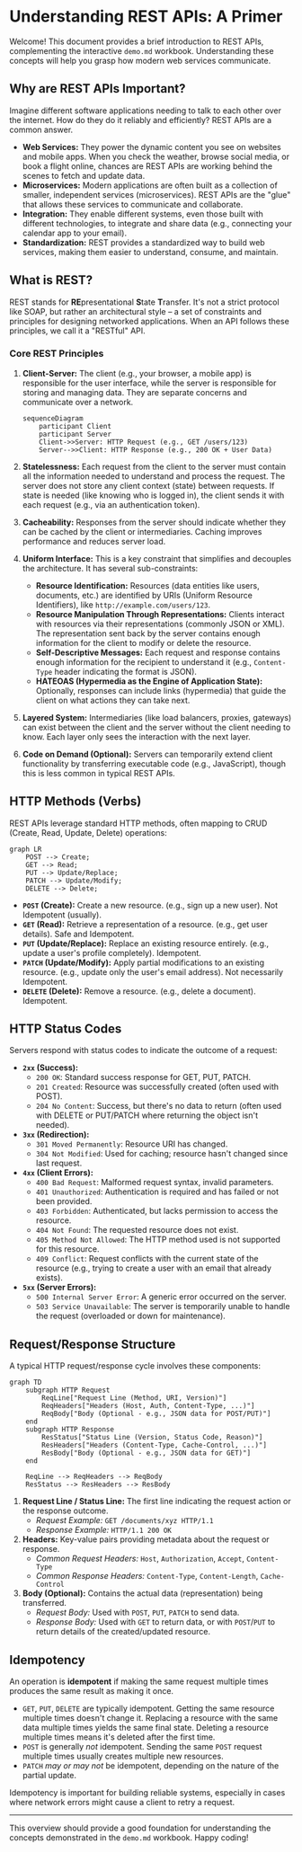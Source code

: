 # Understanding REST APIs: A Primer

Welcome! This document provides a brief introduction to REST APIs, complementing the interactive `demo.md` workbook. Understanding these concepts will help you grasp how modern web services communicate.

## Why are REST APIs Important?

Imagine different software applications needing to talk to each other over the internet. How do they do it reliably and efficiently? REST APIs are a common answer.

*   **Web Services:** They power the dynamic content you see on websites and mobile apps. When you check the weather, browse social media, or book a flight online, chances are REST APIs are working behind the scenes to fetch and update data.
*   **Microservices:** Modern applications are often built as a collection of smaller, independent services (microservices). REST APIs are the "glue" that allows these services to communicate and collaborate.
*   **Integration:** They enable different systems, even those built with different technologies, to integrate and share data (e.g., connecting your calendar app to your email).
*   **Standardization:** REST provides a standardized way to build web services, making them easier to understand, consume, and maintain.

## What is REST?

REST stands for **RE**presentational **S**tate **T**ransfer. It's not a strict protocol like SOAP, but rather an architectural style – a set of constraints and principles for designing networked applications. When an API follows these principles, we call it a "RESTful" API.

### Core REST Principles

1.  **Client-Server:** The client (e.g., your browser, a mobile app) is responsible for the user interface, while the server is responsible for storing and managing data. They are separate concerns and communicate over a network.

    ```mermaid
    sequenceDiagram
        participant Client
        participant Server
        Client->>Server: HTTP Request (e.g., GET /users/123)
        Server-->>Client: HTTP Response (e.g., 200 OK + User Data)
    ```
2.  **Statelessness:** Each request from the client to the server must contain all the information needed to understand and process the request. The server does not store any client context (state) between requests. If state is needed (like knowing who is logged in), the client sends it with each request (e.g., via an authentication token).
3.  **Cacheability:** Responses from the server should indicate whether they can be cached by the client or intermediaries. Caching improves performance and reduces server load.
4.  **Uniform Interface:** This is a key constraint that simplifies and decouples the architecture. It has several sub-constraints:
    *   **Resource Identification:** Resources (data entities like users, documents, etc.) are identified by URIs (Uniform Resource Identifiers), like `http://example.com/users/123`.
    *   **Resource Manipulation Through Representations:** Clients interact with resources via their representations (commonly JSON or XML). The representation sent back by the server contains enough information for the client to modify or delete the resource.
    *   **Self-Descriptive Messages:** Each request and response contains enough information for the recipient to understand it (e.g., `Content-Type` header indicating the format is JSON).
    *   **HATEOAS (Hypermedia as the Engine of Application State):** Optionally, responses can include links (hypermedia) that guide the client on what actions they can take next.
5.  **Layered System:** Intermediaries (like load balancers, proxies, gateways) can exist between the client and the server without the client needing to know. Each layer only sees the interaction with the next layer.
6.  **Code on Demand (Optional):** Servers can temporarily extend client functionality by transferring executable code (e.g., JavaScript), though this is less common in typical REST APIs.

## HTTP Methods (Verbs)

REST APIs leverage standard HTTP methods, often mapping to CRUD (Create, Read, Update, Delete) operations:

```mermaid
graph LR
    POST --> Create;
    GET --> Read;
    PUT --> Update/Replace;
    PATCH --> Update/Modify;
    DELETE --> Delete;
```

*   **`POST` (Create):** Create a new resource. (e.g., sign up a new user). Not Idempotent (usually).
*   **`GET` (Read):** Retrieve a representation of a resource. (e.g., get user details). Safe and Idempotent.
*   **`PUT` (Update/Replace):** Replace an existing resource entirely. (e.g., update a user's profile completely). Idempotent.
*   **`PATCH` (Update/Modify):** Apply partial modifications to an existing resource. (e.g., update only the user's email address). Not necessarily Idempotent.
*   **`DELETE` (Delete):** Remove a resource. (e.g., delete a document). Idempotent.

## HTTP Status Codes

Servers respond with status codes to indicate the outcome of a request:

*   **`2xx` (Success):**
    *   `200 OK`: Standard success response for GET, PUT, PATCH.
    *   `201 Created`: Resource was successfully created (often used with POST).
    *   `204 No Content`: Success, but there's no data to return (often used with DELETE or PUT/PATCH where returning the object isn't needed).
*   **`3xx` (Redirection):**
    *   `301 Moved Permanently`: Resource URI has changed.
    *   `304 Not Modified`: Used for caching; resource hasn't changed since last request.
*   **`4xx` (Client Errors):**
    *   `400 Bad Request`: Malformed request syntax, invalid parameters.
    *   `401 Unauthorized`: Authentication is required and has failed or not been provided.
    *   `403 Forbidden`: Authenticated, but lacks permission to access the resource.
    *   `404 Not Found`: The requested resource does not exist.
    *   `405 Method Not Allowed`: The HTTP method used is not supported for this resource.
    *   `409 Conflict`: Request conflicts with the current state of the resource (e.g., trying to create a user with an email that already exists).
*   **`5xx` (Server Errors):**
    *   `500 Internal Server Error`: A generic error occurred on the server.
    *   `503 Service Unavailable`: The server is temporarily unable to handle the request (overloaded or down for maintenance).

## Request/Response Structure

A typical HTTP request/response cycle involves these components:

```mermaid
graph TD
    subgraph HTTP Request
        ReqLine["Request Line (Method, URI, Version)"]
        ReqHeaders["Headers (Host, Auth, Content-Type, ...)"]
        ReqBody["Body (Optional - e.g., JSON data for POST/PUT)"]
    end
    subgraph HTTP Response
        ResStatus["Status Line (Version, Status Code, Reason)"]
        ResHeaders["Headers (Content-Type, Cache-Control, ...)"]
        ResBody["Body (Optional - e.g., JSON data for GET)"]
    end

    ReqLine --> ReqHeaders --> ReqBody
    ResStatus --> ResHeaders --> ResBody
```

1.  **Request Line / Status Line:** The first line indicating the request action or the response outcome.
    *   *Request Example:* `GET /documents/xyz HTTP/1.1`
    *   *Response Example:* `HTTP/1.1 200 OK`
2.  **Headers:** Key-value pairs providing metadata about the request or response.
    *   *Common Request Headers:* `Host`, `Authorization`, `Accept`, `Content-Type`
    *   *Common Response Headers:* `Content-Type`, `Content-Length`, `Cache-Control`
3.  **Body (Optional):** Contains the actual data (representation) being transferred.
    *   *Request Body:* Used with `POST`, `PUT`, `PATCH` to send data.
    *   *Response Body:* Used with `GET` to return data, or with `POST`/`PUT` to return details of the created/updated resource.

## Idempotency

An operation is **idempotent** if making the same request multiple times produces the same result as making it once.

*   `GET`, `PUT`, `DELETE` are typically idempotent. Getting the same resource multiple times doesn't change it. Replacing a resource with the same data multiple times yields the same final state. Deleting a resource multiple times means it's deleted after the first time.
*   `POST` is generally *not* idempotent. Sending the same `POST` request multiple times usually creates multiple new resources.
*   `PATCH` *may or may not* be idempotent, depending on the nature of the partial update.

Idempotency is important for building reliable systems, especially in cases where network errors might cause a client to retry a request.

---

This overview should provide a good foundation for understanding the concepts demonstrated in the `demo.md` workbook. Happy coding!